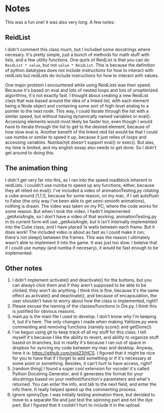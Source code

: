 # Notes
This was a fun one!  it was also very long.
A few notes:
## ReidList
I didn't comment this class much, but I included some docstrings where necesary.  It's pretty simple, just a bunch of methods for math stuff with lists, and a few utility functions.  One quirk of ReidList is that you can do ```ReidList * value```, but not ```value * ReidList```.  This is because the definition of python datatypes does not include instructions for how to interact with reidLists but reidLists do include instructions for how to interact with values.

One major problem I encountered while using ReidLists was their speed.  Because it's based on eval and lots of nested loops and lots of unoptimized algorithms, it's not exactly fast.  I thought about creating a new ReidList class that was based around the idea of a linked list, with each element being a Node object and containing some sort of high-level analog to a pointer to the next node.  This way, I could iterate through the list with a similar speed, but without having dynamically named variables or eval().  Accessing elements would most likely be faster too, even though I would have to iterate through the list to get to the desired element, because of how slow eval is.  Another benefit of the linked reid list would be that I could use numba or similar to speed it up, because it just relies of loops and accessing variables.  Numba/njit doesn't support eval() or exec().  But alas, my time is limited, and my english essay also needs to get done.  So I didn't get around to doing this.

## The animation thing
I didn't get very far into this, as I ran into the speed roadblock inherent in reidLists.  I couldn't use numba to speed up any functions, either, because they all relied on eval().  I've included a video of animationTesting.py rotating a cube around [1,1,1], because for some reason, on my mac, if I set autoflush to False (the only way I've been able to get semi-smooth animations), nothing is drawn.  The video was taken on my PC, where the code works for some reason.   But when I took the video, I hadn't implemented _getAxisAngle, so I don't have a video of that working. animationTesting.py in its current form will use _getAxisAngle, but it isn't internally implemented into the Cube class, and I have placed 1s waits between each frame.  But it does work!  The included video is about as fast as I could make it run; there's not sleep() between the frames.  This was the reason I ultimately wasn't able to implement it into the game.  It was just too slow. I beleive that if I could use numpy (and numba if necesary), it would be fast enough to be implemented.

## Other notes
1. I didn't implement activate() and deactivate() for the buttons, but you can always click them and if they aren't supposed to be able to be clicked, they won't do anything.  I think this is fine, because it's the same effect as activate() and deactivate(), and because of encapsulation, the user shouldn't have to worry about how the class is implemented, right?
2. Please excuse the naming of the classes/functions in Die.py.  I think this is justified for obvious reasons.
3. main.py is the main file I used to develop. I don't know why I'm keeping it, but it's here.  The only changes I made when making Yahtzee.py were commenting and removing functions (namely score() and getDone())
4. I've begun using git to keep track of all my stuff for this class.  I tell myself it's because I like the ability to revert, and ability to organize stuff based on branches, but in reality it's because I ran out of space in dropbox for syncing my code between my mac and desktop.  Anyway, here it is: https://github.com/reid23/HCS.  I figured that it might be nice for you to have that if I forget to add something or if it's necessary at some point or something. Besides, it can't hurt to have access, right?
5. [random thing] I found a super cool extension for vscode!  it's called Python Docstring Generator, and it generates the format for your docstrings based on your method/function's parameters and what's returned.  You can enter the info, and tab to the next field, and enter the info there.  It really helped speed up the commenting process.
6. ignore spinnyDye.  I was initially testing animation there, but decided to move to a separate file and just test the spinning part and not the dye part.  But I figured that it couldn't hurt to include it in the upload.